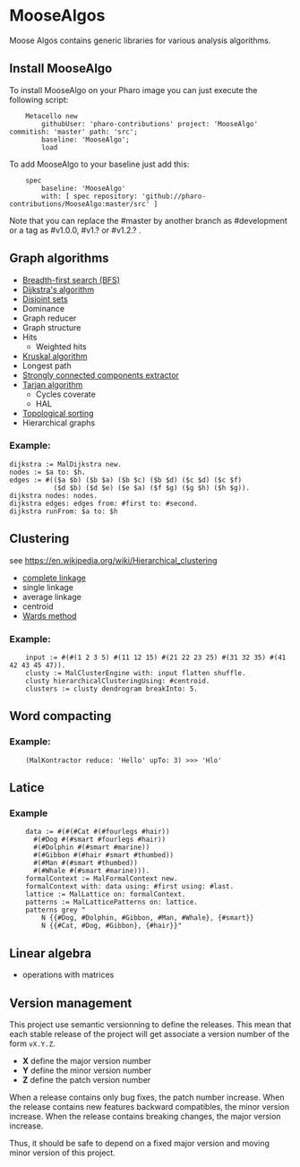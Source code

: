 # MooseAlgos

Moose Algos contains generic libraries for various analysis algorithms.

## Install MooseAlgo 

To install MooseAlgo on your Pharo image you can just execute the following script:

```Smalltalk
    Metacello new
    	githubUser: 'pharo-contributions' project: 'MooseAlgo' commitish: 'master' path: 'src';
    	baseline: 'MooseAlgo';
    	load
```

To add MooseAlgo to your baseline just add this:

```Smalltalk
    spec
    	baseline: 'MooseAlgo'
    	with: [ spec repository: 'github://pharo-contributions/MooseAlgo:master/src' ]
```

Note that you can replace the #master by another branch as #development or a tag as #v1.0.0, #v1.? or #v1.2.? .

## Graph algorithms
- [Breadth-first search (BFS)](https://en.wikipedia.org/wiki/Breadth-first_search)
- [Dijkstra's algorithm](https://en.wikipedia.org/wiki/Dijkstra%27s_algorithm)
- [Disjoint sets](https://en.wikipedia.org/wiki/Disjoint-set_data_structure)
- Dominance
- Graph reducer
- Graph structure 
- Hits
  - Weighted hits
- [Kruskal algorithm](https://en.wikipedia.org/wiki/Kruskal%27s_algorithm)
- Longest path 
- [Strongly connected components extractor](https://en.wikipedia.org/wiki/Strongly_connected_component)
- [Tarjan algorithm](https://en.wikipedia.org/wiki/Tarjan%27s_strongly_connected_components_algorithm)
  - Cycles coverate
  - HAL
- [Topological sorting](https://en.wikipedia.org/wiki/Topological_sorting)
- Hierarchical graphs

### Example: 
```Smalltalk
dijkstra := MalDijkstra new.
nodes := $a to: $h.
edges := #(($a $b) ($b $a) ($b $c) ($b $d) ($c $d) ($c $f) 
           ($d $b) ($d $e) ($e $a) ($f $g) ($g $h) ($h $g)).
dijkstra nodes: nodes.
dijkstra edges: edges from: #first to: #second.
dijkstra runFrom: $a to: $h
```
## Clustering

see https://en.wikipedia.org/wiki/Hierarchical_clustering

- [complete linkage](https://en.wikipedia.org/wiki/Complete-linkage_clustering)
- single linkage
- average linkage
- centroid
- [Wards method](https://en.wikipedia.org/wiki/Ward%27s_method)

### Example:
```Smalltalk
	input := #(#(1 2 3 5) #(11 12 15) #(21 22 23 25) #(31 32 35) #(41 42 43 45 47)).
	clusty := MalClusterEngine with: input flatten shuffle.
	clusty hierarchicalClusteringUsing: #centroid.
	clusters := clusty dendrogram breakInto: 5.
```

## Word compacting

### Example: 
```Smalltalk
	(MalKontractor reduce: 'Hello' upTo: 3) >>> 'Hlo'
```
## Latice
### Example
```Smalltalk
	data := #(#(#Cat #(#fourlegs #hair)) 
	  #(#Dog #(#smart #fourlegs #hair)) 
	  #(#Dolphin #(#smart #marine)) 
	  #(#Gibbon #(#hair #smart #thumbed)) 
	  #(#Man #(#smart #thumbed)) 
	  #(#Whale #(#smart #marine))).
	formalContext := MalFormalContext new.
	formalContext with: data using: #first using: #last.
	lattice := MalLattice on: formalContext.
	patterns := MalLatticePatterns on: lattice.
	patterns grey "
		N {{#Dog, #Dolphin, #Gibbon, #Man, #Whale}, {#smart}} 
		N {{#Cat, #Dog, #Gibbon}, {#hair}}"
```	
## Linear algebra

- operations with matrices


## Version management 

This project use semantic versionning to define the releases. This mean that each stable release of the project will get associate a version number of the form `vX.Y.Z`. 

- **X** define the major version number
- **Y** define the minor version number 
- **Z** define the patch version number

When a release contains only bug fixes, the patch number increase. When the release contains new features backward compatibles, the minor version increase. When the release contains breaking changes, the major version increase. 

Thus, it should be safe to depend on a fixed major version and moving minor version of this project.
